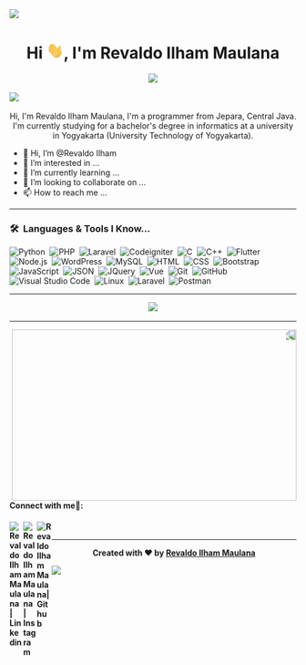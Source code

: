 ![](https://capsule-render.vercel.app/api?type=waving&color=gradient&height=100&section=header)
<h1 align="center">Hi <img src="https://raw.githubusercontent.com/ABSphreak/ABSphreak/master/gifs/Hi.gif" width="30px">, I'm Revaldo Ilham Maulana</h1>
<p align="center">
  <a href="https://github.com/Ratheshan03/readme-typing-svg"><img src="https://readme-typing-svg.herokuapp.com?lines=Computer+Science+Undergraduate;Full+Stack+Software+Developer;DS%20|%20AI%20|%20ML%20Enthusiast;Aspiring+Learner&center=true&width=500&height=50"></a>
</p>


![](https://github.com/halfrost/halfrost/blob/master/icons/header_1.png)

<p align="center">Hi, I'm Revaldo Ilham Maulana, I'm a programmer from Jepara, Central Java. I'm currently studying for a bachelor's degree in informatics at a university in Yogyakarta (University Technology of Yogyakarta).
</p>

* 👋 Hi, I’m @Revaldo Ilham
* 👀 I’m interested in ...
* 🌱 I’m currently learning ...
* 💞️ I’m looking to collaborate on ...
* 📫 How to reach me ...
  
----

  ### 🛠 &nbsp;Languages & Tools I Know...

![Python](https://img.shields.io/badge/-Python-05122A?style=flat&logo=python)&nbsp;
![PHP](https://img.shields.io/badge/-PHP-05122A?style=flat&logo=php)&nbsp;
![Laravel](https://img.shields.io/badge/-Laravel-05122A?style=flat&logo=laravel)&nbsp;
![Codeigniter](https://img.shields.io/badge/-Codeigniter-05122A?style=flat&logo=codeigniter)&nbsp;
![C](https://img.shields.io/badge/-C-05122A?style=flat&logo=C&logoColor=A8B9CC)&nbsp;
![C++](https://img.shields.io/badge/-C++-05122A?style=flat&logo=C%2B%2B&logoColor=00599C)&nbsp;
![Flutter](https://img.shields.io/badge/-Flutter-05122A?style=flat&logo=flutter&logoColor=007ACC)&nbsp;
![Node.js](https://img.shields.io/badge/-Node.js-05122A?style=flat&logo=node.js)&nbsp;
![WordPress](https://img.shields.io/badge/-WordPress-blue?style=flat&logo=wordpress)&nbsp;
![MySQL](https://img.shields.io/badge/-MySQL-05122A?style=flat&logo=mysql)&nbsp;
![HTML](https://img.shields.io/badge/-HTML-05122A?style=flat&logo=HTML5)&nbsp;
![CSS](https://img.shields.io/badge/-CSS-05122A?style=flat&logo=CSS3&logoColor=1572B6)&nbsp;
![Bootstrap](https://img.shields.io/badge/-Bootstrap-05122A?style=flat&logo=bootstrap&logoColor=563D7C)&nbsp;
![JavaScript](https://img.shields.io/badge/-JavaScript-05122A?style=flat&logo=javascript)&nbsp;
![JSON](https://img.shields.io/badge/-JSON-02569B?style=flat&logo=json)&nbsp;
![JQuery](https://img.shields.io/badge/-JQuery-blue?style=flat&logo=jquery)&nbsp;
![Vue](https://img.shields.io/badge/-Vue.js-05122A?style=flat&logo=vue.js)&nbsp;
![Git](https://img.shields.io/badge/-Git-05122A?style=flat&logo=git)&nbsp;
![GitHub](https://img.shields.io/badge/-GitHub-05122A?style=flat&logo=github)&nbsp;
![Visual Studio Code](https://img.shields.io/badge/-Visual%20Studio%20Code-05122A?style=flat&logo=visual-studio-code&logoColor=007ACC)&nbsp;
![Linux](https://img.shields.io/badge/-Linux-05122A?style=flat&logo=Linux)&nbsp;
![Laravel](https://img.shields.io/badge/Laravel-FF2D20?style=for-the-badge&logo=laravel&logoColor=white)&nbsp;
![Postman](https://img.shields.io/badge/Postman-FF6C37?style=for-the-badge&logo=Postman&logoColor=white)

----

<p align="center">
  <img src="https://spotify-github-profile.vercel.app/api/view?uid=11147618695&cover_image=true&theme=novatorem&show_offline=true&background_color=121212&interchange=false&bar_color=53b14f&bar_color_cover=false">
</p>

----


  <img align="right" src="https://media4.giphy.com/media/RbDKaczqWovIugyJmW/200w.webp?cid=ecf05e470opp0hunh001nfccua25n7r0lcd4vttakbpzhi00&ep=v1_gifs_search&rid=200w.webp&ct=g" width="500" height="300" style="transform: rotateY(180deg);" />
  

<h4> Connect with me🤝: <h4>
  </hr>
  <a href="https://www.linkedin.com/in/revaldo-ilham-5ab4542a8/">
   <img align="left" alt=" Revaldo Ilham Maulana | Linkedin" width="24px" src="https://www.vectorlogo.zone/logos/linkedin/linkedin-icon.svg" />
  </a>
  <a href="">
    <img align="left" alt="" width="26px" src="https://www.vectorlogo.zone/logos/gmail/gmail-icon.svg" />
  </a>
  <a href="">
    <img align="left" alt="" width="26px" src="https://www.vectorlogo.zone/logos/twitter/twitter-official.svg" />
  </a>
  <a href="https://www.instagram.com/rvldilhmm/">
    <img align="left" alt="Revaldo Ilham Maulana | Instagram" width="24px" src="https://www.vectorlogo.zone/logos/instagram/instagram-icon.svg" />
  </a>
   <a href="">
    <img align="left" alt="" width="26px" src="https://www.vectorlogo.zone/logos/facebook/facebook-tile.svg" />
  </a>
   <a href="https://github.com/Revaldoilham/">
    <img align="left" alt="Revaldo Ilham Maulana| Github" width="26px" src="https://www.vectorlogo.zone/logos/github/github-tile.svg" />
  </a>
  <br>
  
----
<p align="center" > Created with ❤️ by <a href="https://www.instagram.com/rvldilhmm/">Revaldo Ilham Maulana</a></p>




![](https://capsule-render.vercel.app/api?type=waving&color=gradient&height=100&section=footer)

